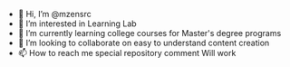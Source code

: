 - 👋 Hi, I’m @mzensrc
- 👀 I’m interested in Learning Lab
- 🌱 I’m currently learning college courses for Master's degree programs
- 💞️ I’m looking to collaborate on easy to understand content creation
- 📫 How to reach me special repository comment Will work

<!---
mzensrc/mzensrc is a ✨ special ✨ repository because its `README.md` (this file) appears on your GitHub profile.
You can click the Preview link to take a look at your changes.
--->
